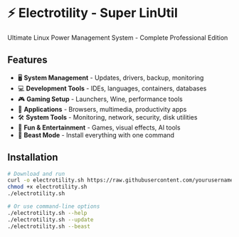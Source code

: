 # ⚡ Electrotility - Super LinUtil

Ultimate Linux Power Management System - Complete Professional Edition

## Features

- 🖥️ **System Management** - Updates, drivers, backup, monitoring
- 💻 **Development Tools** - IDEs, languages, containers, databases  
- 🎮 **Gaming Setup** - Launchers, Wine, performance tools
- 📱 **Applications** - Browsers, multimedia, productivity apps
- 🛠️ **System Tools** - Monitoring, network, security, disk utilities
- 🎉 **Fun & Entertainment** - Games, visual effects, AI tools
- 🐉 **Beast Mode** - Install everything with one command

## Installation

```bash
# Download and run
curl -o electrotility.sh https://raw.githubusercontent.com/yourusername/electrotility/main/electrotility.sh
chmod +x electrotility.sh
./electrotility.sh

# Or use command-line options
./electrotility.sh --help
./electrotility.sh --update
./electrotility.sh --beast
